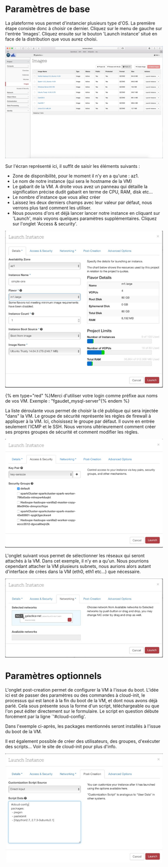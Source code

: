 # Paramètres de base

La plateforme vous permet d'instancier plusieurs type d'OS. La première étape consiste donc à choisir ce dernier. Cliquez sur le menu de gauche sur l'entrée 'Images'. Cliquez ensuite sur le bouton 'Launch instance' situé en face de la distribution que vous aurez choisi.

![Local Image](./images/create-instance-01.jpg)

Sur l'écran représenté ici, il suffit de saisir les éléments suivants :

* Zone de disponibilité, pour le moment il n'y en a qu'une : az1.
* Le nom de notre instance (qui sera le hostname de la VM)
* Le gabarit de la VM. A droite vous avez un panneau qui détaille la signification précise dudit gabarit en terme de CPU, RAM, disk etc...
* Le nombre d'instance que vous allez créer
* Laissez les deux derniers champs avec leur valeur par défaut, nous verrons plus tard comment les utiliser.
* Nous pouvons d'ors et déjà lancer lancer notre instance en cliquant sur 'Launch', mais voyons quelques paramètres supplémentaires. Cliquez sur l'onglet 'Access & security'.

![Local Image](./images/create-instance-02.jpg)

{% em type="red" %}Merci d'utiliser votre login comme préfixe aux noms de vos VM.
Exemple : "fgaudet_mysql-server"{% endem %}

La liste déroulante vous permet de choisir la clé publique qui sera injectée "dans" la VM. Le groupe de sécurité représente les règles de firewall à appliquer à la VM. Ici, choisissez le groupe par défaut. Il ouvre en entrée seulement l'ICMP et le SSH. Nous verrons ultérieurement comment créer ses propres groupes de sécurité et comment modifier les règles.

![Local Image](./images/create-instance-03.jpg)

L'onglet suivant vous permet de sélectionner les réseaux qui seront attachés à la VM. Dans cet exemple, il n'y en a qu'un. Nous pourrions cependant attacher la VM plusieurs subnets, nous aurions alors autant d'interface de crées dans la VM (eth0, eth1 etc...) que nécessaire.

![Local Image](./images/create-instance-04.jpg)

# Paramètres optionnels

L'onglet post-creation permet de configurer la VM à l'issue du boot. L'idée ici est de passer des paramètres ou des commandes à cloud-init, le processus qui est lancé à la fin du boot de la VM, et dont nous avons déjà parlé. Cela sous présente sous la forme d'un script, téléchargeable ou que l'on peut éditer directement sur le formulaire. Le script en question débute forcément par la ligne `'#cloud-config'.

Dans l'exemple ci-après, les packages mentionnés seront installés à l'issue du boot de la VM.

Il est également possible de créer des utilisateurs, des groupes, d'exécuter des scripts... Voir le site de cloud-init pour plus d'info.

![Local Image](./images/create-instance-05.jpg)